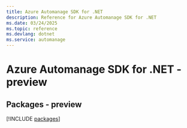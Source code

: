```yaml
---
title: Azure Automanage SDK for .NET
description: Reference for Azure Automanage SDK for .NET
ms.date: 03/24/2025
ms.topic: reference
ms.devlang: dotnet
ms.service: automanage
---
```

# Azure Automanage SDK for .NET - preview
## Packages - preview
[!INCLUDE [packages](automanage-index.md)]